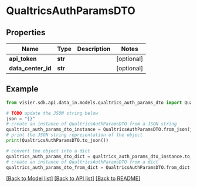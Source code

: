 # QualtricsAuthParamsDTO


## Properties

Name | Type | Description | Notes
------------ | ------------- | ------------- | -------------
**api_token** | **str** |  | [optional] 
**data_center_id** | **str** |  | [optional] 

## Example

```python
from visier.sdk.api.data_in.models.qualtrics_auth_params_dto import QualtricsAuthParamsDTO

# TODO update the JSON string below
json = "{}"
# create an instance of QualtricsAuthParamsDTO from a JSON string
qualtrics_auth_params_dto_instance = QualtricsAuthParamsDTO.from_json(json)
# print the JSON string representation of the object
print(QualtricsAuthParamsDTO.to_json())

# convert the object into a dict
qualtrics_auth_params_dto_dict = qualtrics_auth_params_dto_instance.to_dict()
# create an instance of QualtricsAuthParamsDTO from a dict
qualtrics_auth_params_dto_from_dict = QualtricsAuthParamsDTO.from_dict(qualtrics_auth_params_dto_dict)
```
[[Back to Model list]](../README.md#documentation-for-models) [[Back to API list]](../README.md#documentation-for-api-endpoints) [[Back to README]](../README.md)


